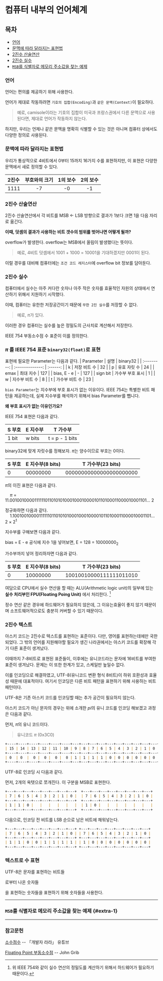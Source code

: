 # 컴퓨터 내부의 언어체계

## 목차

- [언어](#언어)
- [문맥에 따라 달라지는 표현법](#ch-2)
- [2진수 산술연산](#ch-3)
- [2진수 실수](#ch-4)
- [`MSB`를 식별자로 메모리 주소값을 찾는 예제](#extra-1)

### 언어

언어는 편의를 제공하기 위해 사용한다.

언어가 제대로 작동하려면 `기호의 집합(Encoding)`과 `같은 문맥(Context)`이 필요하다.

> 예로, camisole이라는 기호의 집합이 미국과 프랑스권에서 다른 문맥으로 사용된다면, 제대로 언어가 작동하지 않는다.

하지만, 우리는 언제나 같은 문맥을 명확히 식별할 수 있는 것은 아니며 컴퓨터 상에서도 다양한 정의로 사용된다.

### 문맥에 따라 달라지는 표현법

우리가 통상적으로 4비트에서 0부터 15까지 16가지 수를 표현하지만, 이 표현은 다양한 문맥에서 새로 정의할 수 있다.

| 2진수 | 부호와의 크기 | 1의 보수 | 2의 보수 |
| :---- | :-----------: | :------: | :------: |
| 1111  |      -7       |    -0    |    -1    |

### 2진수 산술연산

2진수 산술연산에서 각 비트를 MSB ← LSB 방향으로 결과가 1보다 크면 1을 다음 자리로 옮긴다.

**이때, 덧셈의 결과가 사용하는 비트 갯수의 범위를 벗어나면 어떻게 될까?**

overflow가 발생한다. overflow는 MSB에서 올림이 발생했다는 뜻이다.

> 예로, 4비트 덧셈에서 1001 + 1000 = 10001을 기대하겠지만 0001이 된다.

이럴 경우를 대비해 컴퓨터에는 `조건 코드 레지스터`에 overflow bit 정보를 담아둔다.

### 2진수 실수

컴퓨터에서 실수는 아주 커다란 숫자나 아주 작은 숫자를 효율적인 자원의 상태에서 연산하기 위해서 지원하기 시작했다.

이때, 컴퓨터는 유한한 저장공간이기 때문에 `무한 2진 실수`를 저장할 수 없다.

> 예로, $\pi$가 있다.

이러한 경우 컴퓨터는 실수를 높은 정밀도의 근사치로 계산해서 저장한다.

IEEE 754 부동소수점 수 표준이 이를 정의한다.

### $\pi$ 를 IEEE 754 표준 `binary32(float)`로 표현

표현에 필요한 Parameter는 다음과 같다.
|  Parameter  |       설명       | binary32 |
| :---------: | :--------------: | :------: |
|      k      |   저장 비트 수   |    32    |
|      p      |   유효 자릿 수   |    24    |
|    emax     |    최대 지수     |   127    |
| bias, E - e |        -         |   127    |
|  sign bit   | 가수부 부호 표시 |    1     |
|      w      |  지수부 비트 수  |    8     |
|      t      |  가수부 비트 수  |    23    |

`bias Parameter`는 지수부에 부호 표시가 없는 이유이다. IEEE 754는 특별한 비트 패턴을 제공하는데, 실제 지수부를 해석하기 위해서 bias Parameter를 뺍니다.

**왜 부호 표시가 없는 이유인가요?**

IEEE 754 표현은 다음과 같다.

| S 부호 | E 지수부 | T 가수부       |
| ------ | -------- | -------------- |
| 1 bit  | w bits   | t = p - 1 bits |

binary32에 맞게 자릿수를 정해보자. $\pi$는 양수이므로 부호는 0이다.

| S 부호 | E 지수부(8 bits) | T 가수부(23 bits)       |
| ------ | ---------------- | ----------------------- |
| 0      | 00000000         | 00000000000000000000000 |

$\pi$의 이진 표현은 다음과 같다.

&nbsp;&nbsp;&nbsp;&nbsp;$\pi$ = 11.001001000011111101101010100010001000010110100011000010001101...
2

정규화하면 다음과 같다.
&nbsp;&nbsp;&nbsp;&nbsp;1.1001001000011111101101010100010001000010110100011000010001101...
2 × $2^1$

지수부를 구해보면 다음과 같다.

bias = E - e 공식에 지수 1을 넣어보면, E = 128 = $10000000_2$

가수부까지 넣어 정리하자면 다음과 같다.

| S 부호 | E 지수부(8 bits) | T 가수부(23 bits)       |
| ------ | ---------------- | ----------------------- |
| 0      | 10000000         | 10010010000111111011010 |

여담으로 CPU에서 실수 연산을 할 때는 ALU(Arithmetic logic unit)의 일부에 있는 **실수 처리부인 FPU(Floating Poing Unit)** 에서 처리한다. [^bignote]

[^bignote]: 위 IEEE 754와 같이 실수 연산의 정밀도를 계산하기 위해서 하드웨어가 필요하기 때문이다.

  정수 연산 같은 경우에 하드웨어가 필요하지 않은데, 그 이유는효율이 좋지 않기 때문이며 소프트웨어적으로도 충분히 커버할 수 있기 때문이다.

### 2진수 텍스트

아스키 코드는 2진수로 텍스트를 표현하는 표준이다. 다만, 영어를 표현하는데에만 국한되었다. 그 밖의 언어를 지원해야할 필요가 생긴 나라권에서는 아스키 코드를 확장해 각기 다른 표준이 생겨났다.

이때까지 7-8비트로 표현된 표준들이, 이후에는 유니코드라는 문자에 16비트를 부여한 표준이 생겨났다. 문제는 이 또한 한계가 있고, 스케일만 높일수 없다.

이를 인코딩으로 해결하였고, UTF-8(유니코드 변환 형식 8비트)이 하위 호환성과 효율성 때문에 대표적이다. 여기서 인코딩은 다른 비트 패턴을 표현하기 위해 사용하는 비트 패턴이다.

UTF-8은 기존 아스키 코드를 인코딩할 때는 추가 공간이 필요하지 않는다.

아스키 코드가 아닌 문자의 경우는 위에 소개한 $pi$의 유니 코드를 인코딩 해보겠고 과정은 다음과 같다.

먼저, $\pi$의 유니 코드이다.
> 유니코드 $\pi$ (0x3C0)

```markdown
+----+----+----+----+----+----+---+---+---+---+---+---+---+---+---+---+
| 15 | 14 | 13 | 12 | 11 | 10 | 9 | 8 | 7 | 6 | 5 | 4 | 3 | 2 | 1 | 0 |
+----+----+----+----+----+----+---+---+---+---+---+---+---+---+---+---+
| 0  | 0  |  0 |  0 |  0 |  0 | 1 | 1 | 1 | 1 | 0 | 0 | 0 | 0 | 0 | 0 |
+----+----+----+----+----+----+---+---+---+---+---+---+---+---+---+---+
```

UTF-8로 인코딩 시 다음과 같다.

먼저, 2개의 옥텟으로 쪼개진다. 이 구분을 MSB로 표현한다.

```markdown
+---+---+---+---+---+---+---+---+  +---+---+---+---+---+---+---+---+
| 7 | 6 | 5 | 4 | 3 | 2 | 1 | 0 |  | 7 | 6 | 5 | 4 | 3 | 2 | 1 | 0 |
+---+---+---+---+---+---+---+---+  +---+---+---+---+---+---+---+---+
| 1 | 1 | 0 |   |   |   |   |   |  | 1 | 0 |   |   |   |   |   |   |
+---+---+---+---+---+---+---+---+  +---+---+---+---+---+---+---+---+
```

다음으로, 인코딩 전 비트를 LSB 순으로 남은 비트에 채워넣는다.

```markdown
+---+---+---+---+---+---+---+---+ +---+---+---+---+---+---+---+---+
| 7 | 6 | 5 | 4 | 3 | 2 | 1 | 0 | | 7 | 6 | 5 | 4 | 3 | 2 | 1 | 0 |
+---+---+---+---+---+---+---+---+ +---+---+---+---+---+---+---+---+
| 1 | 1 | 0 | 0 | 1 | 1 | 1 | 1 | | 1 | 0 | 0 | 0 | 0 | 0 | 0 | 0 |
+---+---+---+---+---+---+---+---+ +---+---+---+---+---+---+---+---+
```

### 텍스트로 수 표현

UTF-8은 문자를 표현하는 비트들

로부터 나온 숫자들

을 표현하는 숫자들을 표현하기 위해 숫자들을 사용한다.

---
### `MSB`를 식별자로 메모리 주소값을 찾는 예제 {#extra-1}
---

### 참고문헌

[소수점수](https://www.youtube.com/watch?v=vOO-oLS0H68&ab_channel=%EA%B0%9C%EB%B0%9C%EC%9E%90%EB%9D%BC%EB%9D%BC) -- 「개발자 라라」 유튜브

[Floating Point 부동소수점](https://johngrib.github.io/wiki/floating-point/) -- John Grib
